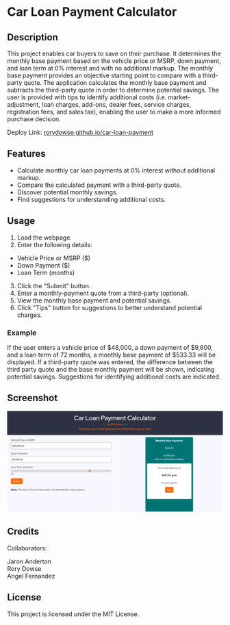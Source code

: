 # Car Loan Payment Calculator

## Description

This project enables car buyers to save on their purchase. It determines the monthly base payment based on the vehicle price or MSRP, down payment, and loan term at 0% interest and with no additional markup. The monthly base payment provides an objective starting point to compare with a third-party quote. The application calculates the monthly base payment and subtracts the third-party quote in order to determine potential savings. The user is provided with tips to identify additional costs (i.e. market-adjustment, loan charges, add-ons, dealer fees, service charges, registration fees, and sales tax), enabling the user to make a more informed purchase decision.

Deploy Link: [rorydowse.github.io/car-loan-payment](https://rorydowse.github.io/car-loan-payment/)

## Features

- Calculate monthly car loan payments at 0% interest without additional markup.
- Compare the calculated payment with a third-party quote.
- Discover potential monthly savings.
- Find suggestions for understanding additional costs.

## Usage

1. Load the webpage.
2. Enter the following details:

- Vehicle Price or MSRP ($)
- Down Payment ($)
- Loan Term (months)

3. Click the "Submit" button.
4. Enter a monthly-payment quote from a third-party (optional).
5. View the monthly base payment and potential savings.
6. Click "Tips" button for suggestions to better understand potential charges.

### Example

If the user enters a vehicle price of $48,000, a down payment of $9,600, and a loan term of 72 months, a monthly base payment of $533.33 will be displayed. If a third-party quote was entered, the difference between the third party quote and the base monthly payment will be shown, indicating potential savings. Suggestions for identifying additional costs are indicated.

## Screenshot

![Screenshot](./assets/images/screenshot.png)

## Credits

Collaborators:

Jaron Anderton <br>
Rory Dowse <br>
Angel Fernandez

## License

This project is licensed under the MIT License.
